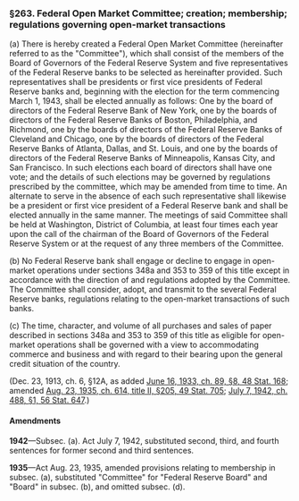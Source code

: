### §263. Federal Open Market Committee; creation; membership; regulations governing open-market transactions ###

[]()

(a) There is hereby created a Federal Open Market Committee (hereinafter referred to as the "Committee"), which shall consist of the members of the Board of Governors of the Federal Reserve System and five representatives of the Federal Reserve banks to be selected as hereinafter provided. Such representatives shall be presidents or first vice presidents of Federal Reserve banks and, beginning with the election for the term commencing March 1, 1943, shall be elected annually as follows: One by the board of directors of the Federal Reserve Bank of New York, one by the boards of directors of the Federal Reserve Banks of Boston, Philadelphia, and Richmond, one by the boards of directors of the Federal Reserve Banks of Cleveland and Chicago, one by the boards of directors of the Federal Reserve Banks of Atlanta, Dallas, and St. Louis, and one by the boards of directors of the Federal Reserve Banks of Minneapolis, Kansas City, and San Francisco. In such elections each board of directors shall have one vote; and the details of such elections may be governed by regulations prescribed by the committee, which may be amended from time to time. An alternate to serve in the absence of each such representative shall likewise be a president or first vice president of a Federal Reserve bank and shall be elected annually in the same manner. The meetings of said Committee shall be held at Washington, District of Columbia, at least four times each year upon the call of the chairman of the Board of Governors of the Federal Reserve System or at the request of any three members of the Committee.

[]()

(b) No Federal Reserve bank shall engage or decline to engage in open-market operations under sections 348a and 353 to 359 of this title except in accordance with the direction of and regulations adopted by the Committee. The Committee shall consider, adopt, and transmit to the several Federal Reserve banks, regulations relating to the open-market transactions of such banks.

[]()

(c) The time, character, and volume of all purchases and sales of paper described in sections 348a and 353 to 359 of this title as eligible for open-market operations shall be governed with a view to accommodating commerce and business and with regard to their bearing upon the general credit situation of the country.

(Dec. 23, 1913, ch. 6, §12A, as added [June 16, 1933, ch. 89, §8, 48 Stat. 168](/statviewer.htm?volume=48&page=168); amended [Aug. 23, 1935, ch. 614, title II, §205, 49 Stat. 705](/statviewer.htm?volume=49&page=705); [July 7, 1942, ch. 488, §1, 56 Stat. 647](/statviewer.htm?volume=56&page=647).)

#### Amendments ####

**1942**—Subsec. (a). Act July 7, 1942, substituted second, third, and fourth sentences for former second and third sentences.

**1935**—Act Aug. 23, 1935, amended provisions relating to membership in subsec. (a), substituted "Committee" for "Federal Reserve Board" and "Board" in subsec. (b), and omitted subsec. (d).